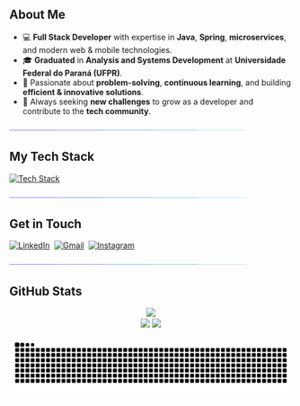 ## About Me
- 💻 **Full Stack Developer** with expertise in **Java**, **Spring**, **microservices**, and modern web & mobile technologies.
- 🎓 **Graduated** in **Analysis and Systems Development** at **Universidade Federal do Paraná (UFPR)**.
- 🧠 Passionate about **problem-solving**, **continuous learning**, and building **efficient & innovative solutions**. 
- 🚀 Always seeking **new challenges** to grow as a developer and contribute to the **tech community**.

<p  align="center">
  <img src="https://github.com/math-hrque/math-hrque/blob/main/assets/hr.gif">
</p> 

## My Tech Stack
[![Tech Stack](https://skillicons.dev/icons?i=java,spring,maven,hibernate,rabbitmq,angular,flutter,dart,react,nodejs,docker,typescript,javascript,html,css,bootstrap,c,php,postgres,mysql,mongodb,redis,npm,bitbucket,git)](#)

<p  align="center">
  <img src="https://github.com/math-hrque/math-hrque/blob/main/assets/hr.gif">
</p> 

## Get in Touch
[![LinkedIn](https://skillicons.dev/icons?i=linkedin)](https://www.linkedin.com/in/matheus-henrique-miranda/)&nbsp;
[![Gmail](https://skillicons.dev/icons?i=gmail)](mailto:matheushmiranda.dev@gmail.com)&nbsp;
[![Instagram](https://skillicons.dev/icons?i=instagram)](https://www.instagram.com/math_hrque/)

<p  align="center">
  <img src="https://github.com/math-hrque/math-hrque/blob/main/assets/hr.gif">
</p> 

## GitHub Stats
<p align="center">
  <img src="https://streak-stats.demolab.com?user=math-hrque&theme=tokyonight&hide_border=true" width="50%">
  <br>
  <img src="https://github-readme-stats.vercel.app/api?username=math-hrque&show_icons=true&theme=tokyonight" width="50%">
  <img src="https://github-readme-stats.vercel.app/api/top-langs/?username=math-hrque&layout=compact&theme=tokyonight" width="37.95%">
  <br>
</p>
<p align="center">
  <picture>
    <source media="(prefers-color-scheme: dark)" srcset="https://github.com/math-hrque/math-hrque/blob/output/github-contribution-grid-snake-dark.svg">
    <source media="(prefers-color-scheme: light)" srcset="https://github.com/math-hrque/math-hrque/blob/output/github-contribution-grid-snake.svg">
    <img alt="GitHub Contribution Snake" src="https://github.com/math-hrque/math-hrque/blob/output/github-contribution-grid-snake.svg" style="max-width: 100%;">
  </picture>
</p>
